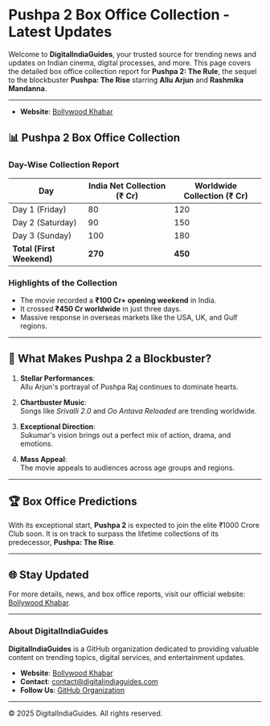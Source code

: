 # Pushpa 2 Box Office Collection - Latest Updates  

Welcome to **DigitalIndiaGuides**, your trusted source for trending news and updates on Indian cinema, digital processes, and more. This page covers the detailed box office collection report for **Pushpa 2: The Rule**, the sequel to the blockbuster **Pushpa: The Rise** starring **Allu Arjun** and **Rashmika Mandanna**.  

---
- **Website**: [Bollywood Khabar](https://ignus.co.in) 

## 📊 Pushpa 2 Box Office Collection  

### **Day-Wise Collection Report**  
| Day          | India Net Collection (₹ Cr) | Worldwide Collection (₹ Cr) |  
|--------------|-----------------------------|------------------------------|  
| Day 1 (Friday) | 80                          | 120                          |  
| Day 2 (Saturday) | 90                          | 150                          |  
| Day 3 (Sunday) | 100                         | 180                          |  
| **Total (First Weekend)** | **270**              | **450**                      |  

### **Highlights of the Collection**  
- The movie recorded a **₹100 Cr+ opening weekend** in India.  
- It crossed **₹450 Cr worldwide** in just three days.  
- Massive response in overseas markets like the USA, UK, and Gulf regions.  

---

## 🎥 What Makes Pushpa 2 a Blockbuster?  

1. **Stellar Performances**:  
   Allu Arjun's portrayal of Pushpa Raj continues to dominate hearts.  

2. **Chartbuster Music**:  
   Songs like *Srivalli 2.0* and *Oo Antava Reloaded* are trending worldwide.  

3. **Exceptional Direction**:  
   Sukumar's vision brings out a perfect mix of action, drama, and emotions.  

4. **Mass Appeal**:  
   The movie appeals to audiences across age groups and regions.  

---

## 🏆 Box Office Predictions  

With its exceptional start, **Pushpa 2** is expected to join the elite ₹1000 Crore Club soon. It is on track to surpass the lifetime collections of its predecessor, **Pushpa: The Rise**.  

---

## 🌐 Stay Updated  

For more details, news, and box office reports, visit our official website: [Bollywood Khabar](https://bollywoodkhabar.com).  

---

### About DigitalIndiaGuides  

**DigitalIndiaGuides** is a GitHub organization dedicated to providing valuable content on trending topics, digital services, and entertainment updates.  

- **Website**: [Bollywood Khabar](https://bollywoodkhabar.com)  
- **Contact**: contact@digitalindiaguides.com  
- **Follow Us**: [GitHub Organization](https://github.com/DigitalIndiaGuides)  

---

© 2025 DigitalIndiaGuides. All rights reserved.  
